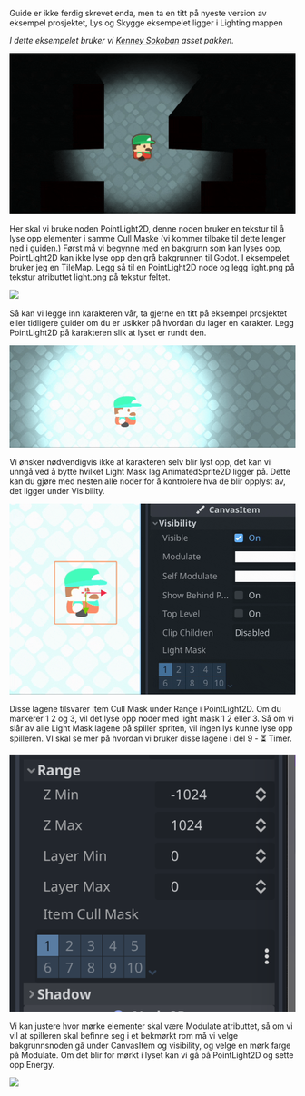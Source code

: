 Guide er ikke ferdig skrevet enda, men ta en titt på nyeste version av eksempel prosjektet, Lys og Skygge eksempelet ligger i Lighting mappen

*I dette eksempelet bruker vi [Kenney Sokoban](https://www.kenney.nl/assets/sokoban) asset pakken.*

![](../media/8_lys6.gif)

Her skal vi bruke noden PointLight2D, denne noden bruker en tekstur til å lyse opp elementer i samme Cull Maske (vi kommer tilbake til dette lenger ned i guiden.)
Først må vi begynne med en bakgrunn som kan lyses opp, PointLight2D kan ikke lyse opp den grå bakgrunnen til Godot. I eksempelet bruker jeg en TileMap. Legg så til en PointLight2D node og legg light.png på tekstur atributtet light.png på tekstur feltet. 

![](../media/8_lys5.gif)

Så kan vi legge inn karakteren vår, ta gjerne en titt på eksempel prosjektet eller tidligere guider om du er usikker på hvordan du lager en karakter. Legg PointLight2D på karakteren slik at lyset er rundt den.

![](../media/8_lys4.gif)

Vi ønsker nødvendigvis ikke at karakteren selv blir lyst opp, det kan vi unngå ved å bytte hvilket Light Mask lag AnimatedSprite2D ligger på. Dette kan du gjøre med nesten alle noder for å kontrolere hva de blir opplyst av, det ligger under Visibility.

![](../media/8_lys3.gif)

Disse lagene tilsvarer Item Cull Mask under Range i PointLight2D. Om du markerer 1 2 og 3, vil det lyse opp noder med light mask 1 2 eller 3. Så om vi slår av alle Light Mask lagene på spiller spriten, vil ingen lys kunne lyse opp spilleren. VI skal se mer på hvordan vi bruker disse lagene i del 9 - ⏳ Timer.

![](../media/8_lys1.png)

Vi kan justere hvor mørke elementer skal være Modulate atributtet, så om vi vil at spilleren skal befinne seg i et bekmørkt rom må vi velge bakgrunnsnoden gå under CanvasItem og visibility, og velge en mørk farge på Modulate. Om det blir for mørkt i lyset kan vi gå på PointLight2D og sette opp Energy. 

![](../media/8_lys2.gif)













